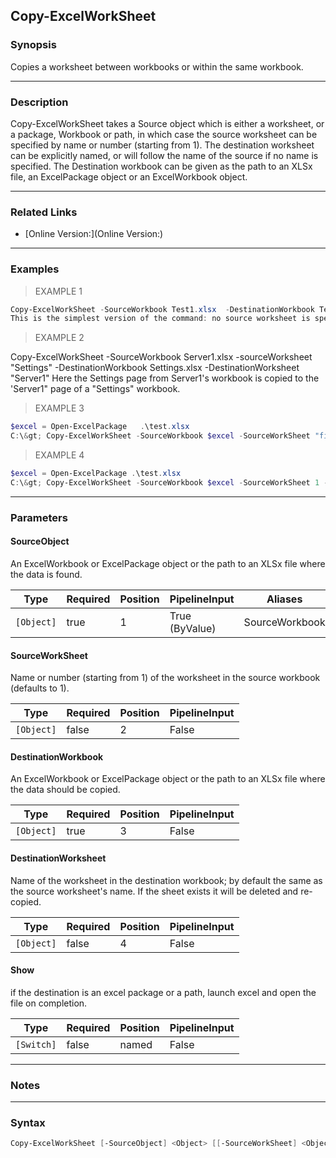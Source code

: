 Copy-ExcelWorkSheet
-------------------

### Synopsis
Copies a worksheet between workbooks or within the same workbook.

---

### Description

Copy-ExcelWorkSheet takes a Source object which is either a worksheet, or a package, Workbook or path, in which case the source worksheet can be specified by name or number (starting from 1). The destination worksheet can be explicitly named, or will follow the name of the source if no name is specified. The Destination workbook can be given as the path to an XLSx file, an ExcelPackage object or an ExcelWorkbook object.

---

### Related Links
* [Online Version:](Online Version:)

---

### Examples
> EXAMPLE 1

```PowerShell
Copy-ExcelWorkSheet -SourceWorkbook Test1.xlsx  -DestinationWorkbook Test2.xlsx
This is the simplest version of the command: no source worksheet is specified so Copy-ExcelWorksheet uses the first sheet in the workbook No Destination sheet is specified so the new worksheet will be the same as the one which is being copied.
```
> EXAMPLE 2

Copy-ExcelWorkSheet -SourceWorkbook Server1.xlsx -sourceWorksheet "Settings" -DestinationWorkbook Settings.xlsx -DestinationWorksheet "Server1"
Here the Settings page from Server1's workbook is copied to the 'Server1" page of a "Settings" workbook.
> EXAMPLE 3

```PowerShell
$excel = Open-ExcelPackage   .\test.xlsx
C:\&gt; Copy-ExcelWorkSheet -SourceWorkbook $excel -SourceWorkSheet "first" -DestinationWorkbook $excel -Show -DestinationWorksheet Duplicate This opens the workbook test.xlsx and copies the worksheet named "first" to a new worksheet named "Duplicate", because -Show is specified the file is saved and opened in Excel
```
> EXAMPLE 4

```PowerShell
$excel = Open-ExcelPackage .\test.xlsx
C:\&gt; Copy-ExcelWorkSheet -SourceWorkbook $excel -SourceWorkSheet 1 -DestinationWorkbook $excel -DestinationWorksheet Duplicate C:\&gt; Close-ExcelPackage $excel This is almost the same as the previous example, except source sheet is specified by position rather than name and because -Show is not specified, so other steps can be carried using the package object, at the end the file is saved by Close-ExcelPackage
```

---

### Parameters
#### **SourceObject**
An ExcelWorkbook or ExcelPackage object or the path to an XLSx file where the data is found.

|Type      |Required|Position|PipelineInput |Aliases       |
|----------|--------|--------|--------------|--------------|
|`[Object]`|true    |1       |True (ByValue)|SourceWorkbook|

#### **SourceWorkSheet**
Name or number (starting from 1) of the worksheet in the source workbook (defaults to 1).

|Type      |Required|Position|PipelineInput|
|----------|--------|--------|-------------|
|`[Object]`|false   |2       |False        |

#### **DestinationWorkbook**
An ExcelWorkbook or ExcelPackage object or the path to an XLSx file where the data should be copied.

|Type      |Required|Position|PipelineInput|
|----------|--------|--------|-------------|
|`[Object]`|true    |3       |False        |

#### **DestinationWorksheet**
Name of the worksheet in the destination workbook; by default the same as the source worksheet's name. If the sheet exists it will be deleted and re-copied.

|Type      |Required|Position|PipelineInput|
|----------|--------|--------|-------------|
|`[Object]`|false   |4       |False        |

#### **Show**
if the destination is an excel package or a path, launch excel and open the file on completion.

|Type      |Required|Position|PipelineInput|
|----------|--------|--------|-------------|
|`[Switch]`|false   |named   |False        |

---

### Notes

---

### Syntax
```PowerShell
Copy-ExcelWorkSheet [-SourceObject] <Object> [[-SourceWorkSheet] <Object>] [-DestinationWorkbook] <Object> [[-DestinationWorksheet] <Object>] [-Show] [<CommonParameters>]
```

